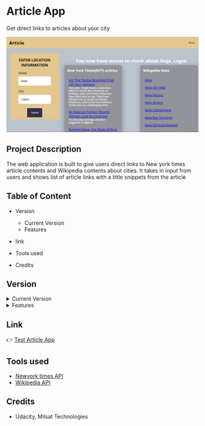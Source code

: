 # Article App #
Get direct links to articles about your city

![Article App](https://github.com/vickystickz/Article-App/blob/main/Assets/images/App_screenshot.png)


## Project Description ##
The web application is built to give users direct links to New york times article contents and Wikipedia contents about cities.
It takes in input from users and shows list of article links with a little snippets from the article 

## Table of Content ##
* Version 
    * Current Version 
    * Features

* link

* Tools used

* Credits


## Version ##

<details>
           <summary>Current Version</summary>
           <p>V1.0</p>
</details>

<details>
           <summary>Features</summary>
           <p>1. Allows input like Street and city from users</p>
            <p>2. Shows anchored article titles from NYT API AND Wikipedia API</p>
             <p>3. Snippets of article can also be seen below airticle titles</p>
</details>

## Link ##

:point_right: [Test Article App](https://vickystickz.github.io/Article-App/)


## Tools used ##

*  [Newyork times API](https://developer.nytimes.com/apis)
*  [Wikipedia API](https://en.wikipedia.org/wiki/API)

## Credits ##

* Udacity, Milsat Technologies
